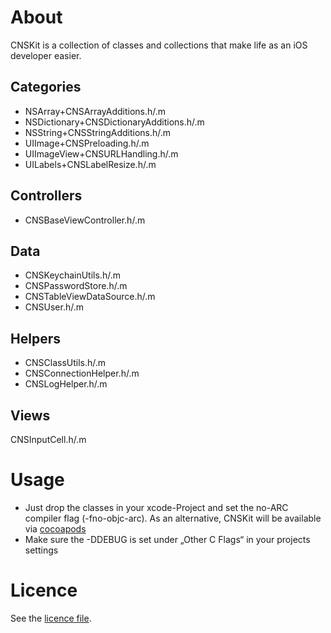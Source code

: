 About
=======
CNSKit is a collection of classes and collections that make life as an iOS developer easier.

Categories
---------------
* NSArray+CNSArrayAdditions.h/.m
* NSDictionary+CNSDictionaryAdditions.h/.m
* NSString+CNSStringAdditions.h/.m
* UIImage+CNSPreloading.h/.m
* UIImageView+CNSURLHandling.h/.m
* UILabels+CNSLabelResize.h/.m

Controllers
---------------
* CNSBaseViewController.h/.m

Data
---------------
* CNSKeychainUtils.h/.m
* CNSPasswordStore.h/.m
* CNSTableViewDataSource.h/.m
* CNSUser.h/.m

Helpers
------------
* CNSClassUtils.h/.m
* CNSConnectionHelper.h/.m
* CNSLogHelper.h/.m

Views
------------
CNSInputCell.h/.m

Usage
======
* Just drop the classes in your xcode-Project and set the no-ARC compiler flag (-fno-objc-arc). As an alternative, CNSKit will be available via [cocoapods](http://cocoapods.org/)
* Make sure the -DDEBUG is set under „Other C Flags“ in your projects settings

Licence
===========
See the [licence file](https://github.com/codenauts/CNSKit/blob/master/LICENSE.md).  